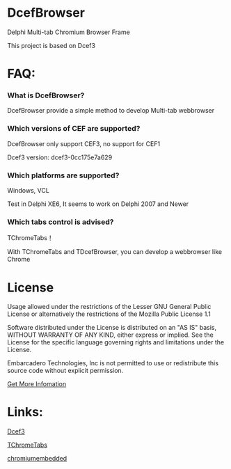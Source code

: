 # DcefBrowser

Delphi Multi-tab Chromium Browser Frame
  
This project is based on Dcef3

# FAQ:

### What is DcefBrowser?

DcefBrowser provide a simple method to develop Multi-tab webbrowser

### Which versions of CEF are supported?

DcefBrowser only support CEF3, no support for CEF1

Dcef3 version: dcef3-0cc175e7a629 

### Which platforms are supported?

Windows, VCL

Test in Delphi XE6, It seems to work on Delphi 2007 and Newer

### Which tabs control is advised?

TChromeTabs！

With TChromeTabs and TDcefBrowser, you can develop a webbrowser like Chrome


# License

Usage allowed under the restrictions of the Lesser GNU General Public License or alternatively the restrictions of the Mozilla Public License 1.1

Software distributed under the License is distributed on an "AS IS" basis, WITHOUT WARRANTY OF ANY KIND, either express or implied. See the License for the specific language governing rights and limitations under the License.

Embarcadero Technologies, Inc is not permitted to use or redistribute this source code without explicit permission.

[Get More Infomation](http://www.bccsafe.com/dcefbrowser/2015/04/08/DcefBrowser%20Package%20Dcef3%20/)

# Links:

[Dcef3](https://github.com/hgourvest/dcef3)

[TChromeTabs](https://github.com/norgepaul/tchrometabs)

[chromiumembedded](https://bitbucket.org/chromiumembedded/cef)


